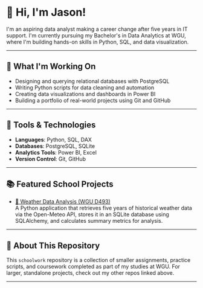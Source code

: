 # 👋 Hi, I'm Jason!

I'm an aspiring data analyst making a career change after five years in IT support. I'm currently pursuing my Bachelor's in Data Analytics at WGU, where I'm building hands-on skills in Python, SQL, and data visualization.

---

## 💼 What I'm Working On
- Designing and querying relational databases with PostgreSQL
- Writing Python scripts for data cleaning and automation
- Creating data visualizations and dashboards in Power BI
- Building a portfolio of real-world projects using Git and GitHub

---

## 🧰 Tools & Technologies
- **Languages**: Python, SQL, DAX
- **Databases**: PostgreSQL, SQLite
- **Analytics Tools**: Power BI, Excel
- **Version Control**: Git, GitHub

---

## 📚 Featured School Projects

- [🔗 Weather Data Analysis (WGU D493)](https://github.com/jrose0215/weather-data-analysis)  
  A Python application that retrieves five years of historical weather data via the Open-Meteo API, stores it in an SQLite database using SQLAlchemy, and calculates summary metrics for analysis.

<!-- Add more projects here as you complete them -->

---

## 📌 About This Repository

This `schoolwork` repository is a collection of smaller assignments, practice scripts, and coursework completed as part of my studies at WGU. For larger, standalone projects, check out my other repos linked above.

---

